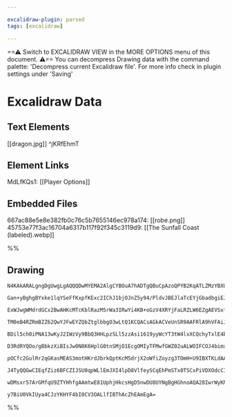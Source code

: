 ```yaml
---

excalidraw-plugin: parsed
tags: [excalidraw]

---
```

==⚠  Switch to EXCALIDRAW VIEW in the MORE OPTIONS menu of this document. ⚠== You can decompress Drawing data with the command palette: 'Decompress current Excalidraw file'. For more info check in plugin settings under 'Saving'


# Excalidraw Data
## Text Elements
[[dragon.jpg]] ^jKRfEhmT

## Element Links
MdLfKQs1: [[Player Options]]

## Embedded Files
667ac88e5e8e382fb0c76c5b7655146ec978a174: [[robe.png]]
45753e77f3ac16704a6317b117f92f345c3119d9: [[The Sunfall Coast (labeled).webp]]

%%
## Drawing
```compressed-json
N4KAkARALgngDgUwgLgAQQQDwMYEMA2AlgCYBOuA7hADTgQBuCpAzoQPYB2KqATLZMzYBXUtiRoIACyhQ4zZAHoFAc0JRJQgEYA6bGwC2CgF7N6hbEcK4OCtptbErHALRY8RMpWdx8Q1TdIEfARcZgRmBShcZQUebTiAVho6IIR9BA4oZm4AbXAwUDAiiBJuCAA2ACFygBkACSEjAEdkoshYRDLCfWikfmLMbmdygEYABm0EgGYZgHYeKYBOBIAO

Gan+yBghgBYxke1lqYSeFfKxpfKExc2IChJ1bjOJnZ5y94/PldvJBEJlaTcEYjGbadbgiEJW7WZTBbhjW7MKCkNgAawQAGE2Pg2KQysjrMw4LhAplWsVNLhsKjlCihBxiFicXiJASOESSRkoOTIAAzQj4fAAZVgcIkkipGkCPIgSJR6IA6g9JEDEci0QgRTAxehBB4ZXSARxwtk0CNbmxidg1NszWMEflIHSGcbmKbUBwhILEQgEMQnisVmMoY6G

ExWJwgWMdrdGCx2BwAHKcMTcKblRazM5rWa3IRwYi4KB+oGzV4XRYjFaLRZLW6EZgAEVSxf9aF5BDCt1pwjgAEliO6cgBdW6aYQMgCiwXSmSHo9DRA4qO4nu9i7Y1JL7c7CFu/OCA7KOwSs2mCFms15UypI3Ks2juHKUxGs00wKvix415P2BfI0WYhFhlZh3HEVA8jaMBzUdaDHQXNoSgZLAylwMYIHyABffpCmKDpwOgLBuVjcMEzTEj404ZMOF

TM0eB4RZRmBZZ62QwYJFwEYZQbZtglbbgO3wLtQ1KCQACsAGkACVeUnSR9AAFRlA9hVFAiJWwKU+lDOUNSVYhHjNNV5U1NSyj1UpbkNSRXXdGDEMtKkbSjB1EJhHVXIGIY7ziWZGJWM9bltVBRm0M8sxGHgQ0Q3T0SZXEygAYhGBAUpSmVKWpHt6UZbEEtZch2WJUliNDe4DJVOipm0EY9hWaZAyrY5FhjUNfn+QE0Cin1txC8oeB2G5Q2y/tB1y

BDil5ch0iPNA13wKyJ2IWzVy9BbQ3HHLpzSLl5zzAsi1619yyWcYT3tW4lxXCQchyTxlE4bQxLgZRh2HGUcS3NtUEE4TEN5TgoCFQgjHAnhPL5QGADFcH0AVgvsvCiLKQBeDcAWZ37se57lANSgFORm67vIB6OCel63plYtMCgABBIhlC4CRgl5UrELjKBzAIOn/kZ9AoEtGU9EyXBCGNUhZo9NaLVIf5RYIfHqdRjHiaxl6ZVwIR+ak8IQfA5Eh

D3RdRYQOo/gBbkzXiBIsJw0N8K6HplG0tnSMjO1EcgOMIyTFMwfGWZ02uALWOIFCOJ4bimxbXrfsNxDRPQABZYgal5CSAEVmC4/cBVU7V1MlERneKWKEH0wzUA92V1XRLUdVlbFLNDayVqM0NHOtWAXOhDhYXAiGIHY1BnFfCY/PKALouKYKR6zeJXirQKdJrzE8pZPnCo5EqMqpGlnVy5l8U34quRlcqK+BHZtHtG/b9vqv2vNoFauvu+3/2Hrv

pOCfc2GulRr2qGKasMEAS3motHKrdJbrkQptKcM5drjX2oWfiZoyzg3TOmH+U9IBXTKLdAACvgXAMAmCoAAPJwA5pwZgFNLqbnRN9WOaoixCHdBARADJRY4xzoeb6FR7xUkDAgBICAVgICmCsb8mgxjYFmOUbACRNDyISAkWq5QEDYEzCsTiZYQJgVyLBD2cE2jDiwuABCEBcBwDgCKQ63BcLQF+OkMohZSArn6AwQgCAKCVF3tlBk8V14QESryM

J4TyQQGwCIEqfZiz6BFCZIJSU0qpWLlEmJXI4lpD8VlfeySCqEhPmSTx0TSCxPiVDXOdcCIWX9KUzJmRskJJXuXSqvAGnlKyfExJGoanmUbvU/IGSulNPiVJYQRoTSqmGWUipaRKFOS7naTyIz5n6ChtDWG8MZnFDmd0tImzMjA1BtwcGnT1kK1pvTXmEBmas0gPssZaQ7GkFpuUtgFBfi4G+uA2ZjSoDNMnAyGmHyvkhH4SSFEVBPGgRRIKAAGt

wDMsxr57ArGMfqU9ZTYHhfgAAmtwE81UphjHkcsHgD5nwDU8UYNgBgHGhnoAQA28IwrWyKNhf5ozAXjKWlAiA+9Im0hICc8CfzigioPvlVAuFICVGxPwxKGJFgqpVVDKGMptbKC9CSJKk5GwGoNRqjCnKLlcl6eiSh1D2SrRgZAOAgQzDCGYAAcRlsQMVdr1qTWmggbWyEZa90ZYhDIuBNDBG+vrOOeyiBwG4NG24HAQEJtIAbC0mslx6zTQgG2w

y7BiU0VkIUya4CJzYKHYF4bI0CV3OALlfIBThAcZhEAmEgA=
```
%%